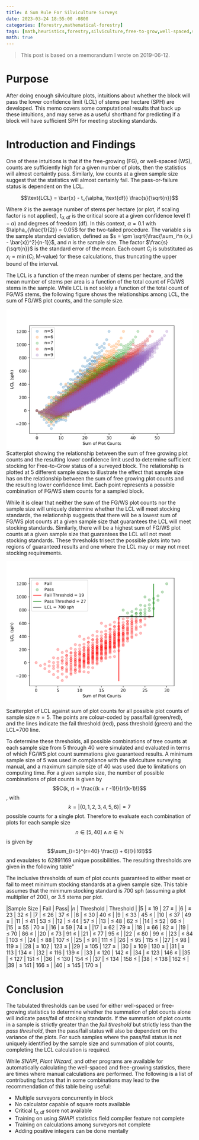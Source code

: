 ```yaml
---
title: A Sum Rule For Silviculture Surveys
date: 2023-03-24 18:55:00 -0800
categories: [forestry,mathematical-forestry]
tags: [math,heuristics,forestry,silviculture,free-to-grow,well-spaced,summation,silviculture-surveys]
math: true
---
```


> This post is based on a memorandum I wrote on 2019-06-12.

# Purpose

After doing enough silviculture plots, intuitions about whether the block will pass the lower confidence limit (LCL) of stems per hectare (SPH) are developed. This memo covers some computational results that back up these intuitions, and may serve as a useful shorthand for predicting if a block will have sufficient SPH for meeting stocking standards.

# Introduction and Findings
One of these intuitions is that if the free-growing (FG), or well-spaced (WS), counts are sufficiently high for a given number of plots, then the statistics will almost certaintly pass. Similarly, low counts at a given sample size suggest that the statistics will almost certainly fail. The pass-or-failure status is dependent on the LCL.

$$\text{LCL} = \bar{x} - t_{\alpha, \text{df}} \frac{s}{\sqrt{n}}$$

Where $\bar{x}$ is the average number of stems per hectare (or plot, if scaling factor is not applied), $t_{\alpha, \text{df}}$ is the critical score at a given confidence level ($1 -\alpha$) and degrees of freedom (df). In this context, $\alpha=0.1$ with $\alpha_{\frac{1}{2}} = 0.05$ for the two-tailed procedure. The variable $s$ is the sample standard deviation, defined as $s = \pm \sqrt{\frac{\sum_i^n (x_i - \bar{x})^2}{n-1}}$, and $n$ is the sample size. The factor $\frac{s}{\sqrt{n}}$ is the standard error of the mean. Each count $C_i$ is substituted as $x_i = \min(C_i, \text{M-value})$ for these calculations, thus truncating the upper bound of the interval.


The LCL is a function of the mean number of stems per hectare, and the mean number of stems per area is a function of the total count of FG/WS stems in the sample. While LCL is not solely a function of the total count of FG/WS stems, the following figure shows the relationships among LCL, the sum of FG/WS plot counts, and the sample size.

![](/assets/images/n_affects_sum_effect_on_LCL.png)
Scatterplot showing the relationship between the sum of free growing plot counts and the resulting lower confidence limit used to determine sufficient stocking for Free-to-Grow status of a surveyed block. The relationship is plotted at 5 different sample sizes to illustrate the effect that sample size has on the relationship between the sum of free growing plot counts and the resulting lower confidence limit. Each point represents a possible combination of FG/WS stem counts for a sampled block.


While it is clear that neither the sum of the FG/WS plot counts nor the sample size will uniquely determine whether the LCL will meet stocking standards, the relationship suggests that there will be a lowest sum of FG/WS plot counts at a given sample size that guarantees the LCL will meet stocking standards. Similarly, there will be a highest sum of FG/WS plot counts at a given sample size that guarantees the LCL will not meet stocking standards. These thresholds trisect the possible plots into two regions of guaranteed results and one where the LCL may or may not meet stocking requirements.


![](/assets/images/sum_lcl_thresh.png)

Scatterplot of LCL against sum of plot counts for all possible plot counts of sample size $n=5$. The points are colour-coded by pass/fail (green/red), and the lines indicate the fail threshold (red), pass threshold (green) and the LCL=700 line.

To determine these thresholds, all possible combinations of tree counts at each sample size from 5 through 40 were simulated and evaluated in terms of which FG/WS plot count summations give guaranteed results. A minimum sample size of 5 was used in compliance with the silviculture surveying manual, and a maximum sample size of 40 was used due to limitations on computing time. For a given sample size, the number of possible combinations of plot counts is given by $$C(k, r) = \frac{(k + r -1)!}{r!(k-1)!}$$, with $$k = |\{0,1,2,3,4,5,6\}| = 7$$ possible counts for a single plot. Therefore to evaluate each combination of plots for each sample size $$n \in [5, 40] \land n \in \mathbb{N}$$ is given by $$\sum_{i=5}^{r=40} \frac{(i + 6)!}{i!6!}$$ and evaulates to 62891169 unique possibilities. The resulting thresholds are given in the following table"

The inclusive thresholds of sum of plot counts guaranteed to either meet or fail to meet minimum stocking standards at a given sample size. This table assumes that the minimum stocking standard is 700 sph (assuming a plot multiplier of 200), or 3.5 stems per plot.

|Sample Size | Fail | Pass|
|$n$ | Threshold | Threshold |
|5  | $\leq$ 19  | 27 $\leq$ |
|6  | $\leq$ 23  | 32 $\leq$  |
|7  | $\leq$ 26  | 37 $\leq$  |
|8  | $\leq$ 30  | 40 $\leq$  |
|9  | $\leq$ 33  | 45 $\leq$  |
|10 | $\leq$ 37  | 49 $\leq$  |
|11 | $\leq$ 41  | 53 $\leq$  |
|12 | $\leq$ 44  | 57 $\leq$  |
|13 | $\leq$ 48  | 62 $\leq$  |
|14 | $\leq$ 52  | 66 $\leq$  |
|15 | $\leq$ 55  | 70 $\leq$  |
|16 | $\leq$ 59  | 74 $\leq$  |
|17 | $\leq$ 62  | 79 $\leq$  |
|18 | $\leq$ 66  | 82 $\leq$  |
|19 | $\leq$ 70  | 86 $\leq$  |
|20 | $\leq$ 73  | 91 $\leq$  |
|21 | $\leq$ 77  | 95 $\leq$  |
|22 | $\leq$ 80  | 99 $\leq$  |
|23 | $\leq$ 84  | 103 $\leq$ |
|24 | $\leq$ 88  | 107 $\leq$ |
|25 | $\leq$ 91  | 111 $\leq$ |
|26 | $\leq$ 95  | 115 $\leq$ |
|27 | $\leq$ 98  | 119 $\leq$ |
|28 | $\leq$ 102 | 123 $\leq$ |
|29 | $\leq$ 105 | 127 $\leq$ |
|30 | $\leq$ 109 | 130 $\leq$ |
|31 | $\leq$ 113 | 134 $\leq$ |
|32 | $\leq$ 116 | 139 $\leq$ |
|33 | $\leq$ 120 | 142 $\leq$ |
|34 | $\leq$ 123 | 146 $\leq$ |
|35 | $\leq$ 127 | 151 $\leq$ |
|36 | $\leq$ 130 | 154 $\leq$ |
|37 | $\leq$ 134 | 158 $\leq$ |
|38 | $\leq$ 138 | 162 $\leq$ |
|39 | $\leq$ 141 | 166 $\leq$ |
|40 | $\leq$ 145 | 170 $\leq$ |


# Conclusion
The tabulated thresholds can be used for either well-spaced or free-growing statistics to determine whether the summation of plot counts alone will indicate pass/fail of stocking standards. If the summation of plot counts in a sample is strictly greater than the *fail threshold* but strictly less than the *pass threshold*, then the pass/fail status will also be dependent on the variance of the plots. For such samples where the pass/fail status is not uniquely identified by the sample size and summation of plot counts, completing the LCL calculation is required.

While *SNAP!*, *Plant Wizard*, and other programs are available for automatically calculating the well-spaced and free-growing statistics, there are times where manual calculations are performed. The following is a list of contributing factors that in some combinations may lead to the recommendation of this table being useful:

- Multiple surveyors concurrently in block
- No calculator capable of square roots available
- Critical $t_{\alpha, \text{df}}$ score not available
- Training on using *SNAP!* statistics field compiler feature not complete
- Training on calculations among surveyors not complete
- Adding positive integers can be done mentally
